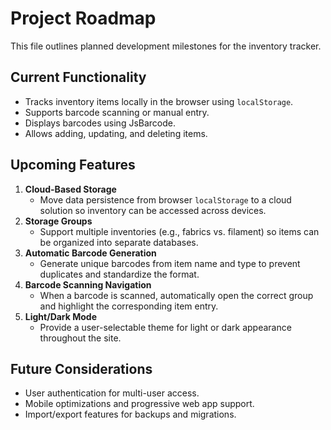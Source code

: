 # Project Roadmap

This file outlines planned development milestones for the inventory tracker.

## Current Functionality
- Tracks inventory items locally in the browser using `localStorage`.
- Supports barcode scanning or manual entry.
- Displays barcodes using JsBarcode.
- Allows adding, updating, and deleting items.

## Upcoming Features
1. **Cloud-Based Storage**
   - Move data persistence from browser `localStorage` to a cloud solution so inventory can be accessed across devices.
2. **Storage Groups**
   - Support multiple inventories (e.g., fabrics vs. filament) so items can be organized into separate databases.
3. **Automatic Barcode Generation**
   - Generate unique barcodes from item name and type to prevent duplicates and standardize the format.
4. **Barcode Scanning Navigation**
   - When a barcode is scanned, automatically open the correct group and highlight the corresponding item entry.
5. **Light/Dark Mode**
   - Provide a user-selectable theme for light or dark appearance throughout the site.

## Future Considerations
- User authentication for multi-user access.
- Mobile optimizations and progressive web app support.
- Import/export features for backups and migrations.


